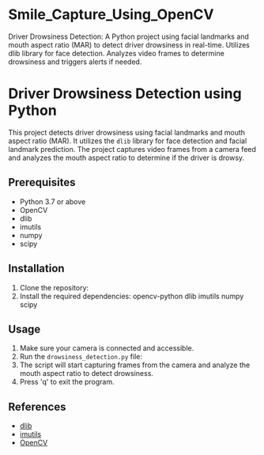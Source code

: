 # Smile_Capture_Using_OpenCV
Driver Drowsiness Detection: A Python project using facial landmarks and mouth aspect ratio (MAR) to detect driver drowsiness in real-time. Utilizes dlib library for face detection. Analyzes video frames to determine drowsiness and triggers alerts if needed.
# Driver Drowsiness Detection using Python

This project detects driver drowsiness using facial landmarks and mouth aspect ratio (MAR). It utilizes the `dlib` library for face detection and facial landmark prediction. The project captures video frames from a camera feed and analyzes the mouth aspect ratio to determine if the driver is drowsy.

## Prerequisites

- Python 3.7 or above
- OpenCV
- dlib
- imutils
- numpy
- scipy

## Installation

1. Clone the repository:
2. Install the required dependencies:
opencv-python
dlib
imutils
numpy
scipy


## Usage

1. Make sure your camera is connected and accessible.
2. Run the `drowsiness_detection.py` file:
3. The script will start capturing frames from the camera and analyze the mouth aspect ratio to detect drowsiness.
4. Press 'q' to exit the program.

## References

- [dlib](https://github.com/davisking/dlib)
- [imutils](https://github.com/jrosebr1/imutils)
- [OpenCV](https://opencv.org/)

